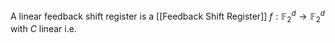 A linear feedback shift register is a 
[[Feedback Shift Register]] $f:\mathbb{F}_{2}^{d}\to \mathbb{F}_{2}^{d}$ with $C$ linear i.e. 
